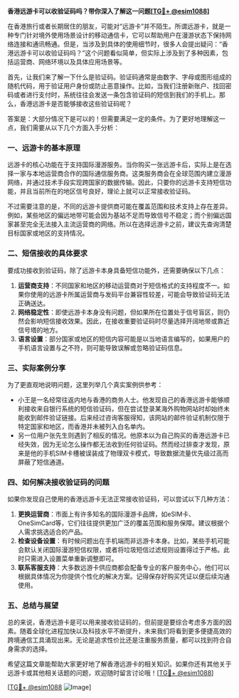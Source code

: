 **香港远游卡可以收验证码吗？带你深入了解这一问题[[TG💪+ @esim1088](https://t.me/s/esim1088)]**

在香港旅行或者长期居住的朋友，可能对“远游卡”并不陌生。所谓远游卡，就是一种专门针对境外使用场景设计的移动通信卡，它可以帮助用户在漫游状态下保持网络连接和通讯畅通。但是，当涉及到具体的使用细节时，很多人会提出疑问：“香港远游卡可以收验证码吗？”这个问题看似简单，但实际上涉及到了多种因素，包括运营商、网络环境以及具体应用场景等。

首先，让我们来了解一下什么是验证码。验证码通常是由数字、字母或图形组成的随机代码，用于验证用户身份或防止恶意操作。比如，当我们注册新账户、找回密码或者进行支付时，系统往往会发送一条包含验证码的短信到我们的手机上。那么，香港远游卡是否能够接收这些验证码呢？

答案是：大部分情况下是可以的！但需要满足一定的条件。为了更好地理解这一点，我们需要从以下几个方面入手分析：

### **一、远游卡的基本原理**
远游卡的核心功能在于支持国际漫游服务。当你购买一张远游卡后，实际上是在选择一家与本地运营商合作的国际通信服务商。这类服务商会在全球范围内建立漫游网络，并通过技术手段实现跨国家的数据传输。因此，只要你的远游卡支持短信功能，并且当前所在的地区信号良好，理论上就可以正常接收验证码。

不过需要注意的是，不同的远游卡提供商可能在覆盖范围和技术支持上存在差异。例如，某些地区的偏远地带可能会因为基站不足而导致信号不稳定；而个别偏远国家甚至完全无法接入主流运营商的网络。所以在选择远游卡之前，建议先查询清楚目标国家或地区的支持情况。

### **二、短信接收的具体要求**
要成功接收到验证码，除了远游卡本身具备短信功能外，还需要确保以下几点：
1. **运营商支持**：不同国家和地区的移动运营商对于短信格式的支持程度不一。如果你使用的远游卡所属运营商与发码平台兼容性较差，可能会导致验证码无法正确送达。
2. **网络稳定性**：即使远游卡本身没有问题，但如果所在位置处于信号盲区，则仍然会影响短信接收效果。因此，在接收重要验证码时尽量选择开阔地带或靠近信号塔的地方。
3. **语言设置**：部分国家或地区的短信内容可能是以当地语言编写的，如果用户的手机语言设置与之不符，则可能导致误解或忽略验证码信息。

### **三、实际案例分享**
为了更直观地说明问题，这里列举几个真实案例供参考：
- 小王是一名经常往返内地与香港的商务人士。他发现自己的香港远游卡能够顺利接收来自银行系统的短信验证码，但在尝试登录某海外购物网站时却始终未能收到邮件验证链接。后来经过咨询客服得知，该网站的邮件验证机制仅限于特定国家和地区，而香港并未被列入白名单内。
- 另一位用户张先生则遇到了相反的情况。他原本以为自己购买的香港远游卡已经失效，因为无论怎么操作都无法收到任何验证码。然而经过排查才发现，原来是他的手机SIM卡槽被误装成了物理双卡模式，导致数据流量优先级过高而屏蔽了短信通道。

### **四、如何解决接收验证码的问题**
如果你发现自己使用的香港远游卡无法正常接收验证码，可以尝试以下几种方法：
1. **更换运营商**：市面上有许多知名的国际漫游卡品牌，如eSIM卡、OneSimCard等，它们往往提供更加广泛的覆盖范围和服务保障。建议根据个人需求挑选适合的产品。
2. **检查设备设置**：有时候问题出在手机端而非远游卡本身。比如，某些手机可能会默认关闭国际漫游短信权限，或者将垃圾短信过滤规则设置得过于严格。此时只需进入设置菜单重新调整即可。
3. **联系客服支持**：大多数远游卡供应商都会配备专业的客户服务中心，他们可以根据具体情况为你提供个性化的解决方案。记得保存好购买凭证以便后续沟通使用。

### **五、总结与展望**
总的来说，香港远游卡是可以用来接收验证码的，但前提是要综合考虑多方面的因素。随着全球化进程加快以及科技水平不断提升，未来我们将看到更多便捷高效的跨境通信工具涌现出来。无论是追求性价比还是注重服务质量，都可以找到符合自身需求的选择。

希望这篇文章能帮助大家更好地了解香港远游卡的相关知识。如果你还有其他关于远游卡或其他相关话题的问题，欢迎随时留言讨论哦！[[TG💪+ @esim1088](https://t.me/s/esim1088)]

[[TG💪+ @esim1088](https://t.me/s/esim1088) ![Image](https://i.postimg.cc/4NQfJmqS/Snipaste-2025-05-13-00-14-12.png)]